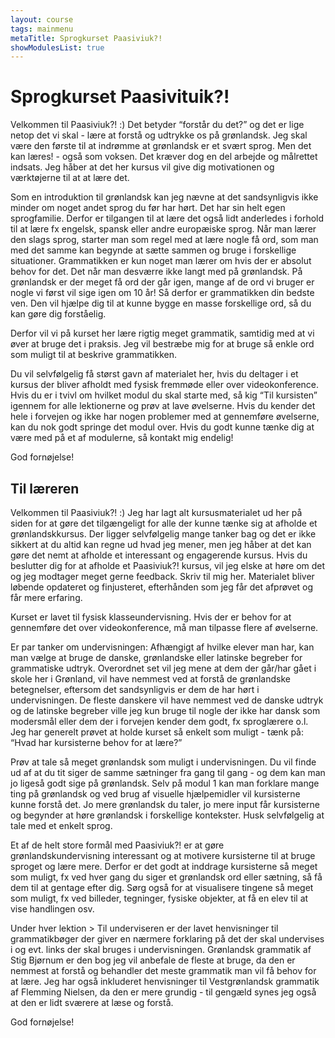 ```yaml
---
layout: course
tags: mainmenu
metaTitle: Sprogkurset Paasiviuk?!
showModulesList: true
---
```

# Sprogkurset Paasivituik?!

Velkommen til Paasiviuk?! :) Det betyder “forstår du det?” og det er lige netop det vi skal - lære at forstå og udtrykke os på grønlandsk. Jeg skal være den første til at indrømme at grønlandsk er et svært sprog. Men det kan læres! - også som voksen. Det kræver dog en del arbejde og målrettet indsats. Jeg håber at det her kursus vil give dig motivationen og værktøjerne til at at lære det.

Som en introduktion til grønlandsk kan jeg nævne at det sandsynligvis ikke minder om noget andet sprog du før har hørt. Det har sin helt egen sprogfamilie. Derfor er tilgangen til at lære det også lidt anderledes i forhold til at lære fx engelsk, spansk eller andre europæiske sprog. Når man lærer den slags sprog, starter man som regel med at lære nogle få ord, som man med det samme kan begynde at sætte sammen og bruge i forskellige situationer. Grammatikken er kun noget man lærer om hvis der er absolut behov for det. Det når man desværre ikke langt med på grønlandsk. På grønlandsk er der meget få ord der går igen, mange af de ord vi bruger er nogle vi først vil sige igen om 10 år! Så derfor er grammatikken din bedste ven. Den vil hjælpe dig til at kunne bygge en masse forskellige ord, så du kan gøre dig forståelig.

Derfor vil vi på kurset her lære rigtig meget grammatik, samtidig med at vi øver at bruge det i praksis. Jeg vil bestræbe mig for at bruge så enkle ord som muligt til at beskrive grammatikken.

Du vil selvfølgelig få størst gavn af materialet her, hvis du deltager i et kursus der bliver afholdt med fysisk fremmøde eller over videokonference. Hvis du er i tvivl om hvilket modul du skal starte med, så kig “Til kursisten” igennem for alle lektionerne og prøv at lave øvelserne. Hvis du kender det hele i forvejen og ikke har nogen problemer med at gennemføre øvelserne, kan du nok godt springe det modul over. Hvis du godt kunne tænke dig at være med på et af modulerne, så kontakt mig endelig!

God fornøjelse!

## Til læreren

Velkommen til Paasiviuk?! :) Jeg har lagt alt kursusmaterialet ud her på siden for at gøre det tilgængeligt for alle der kunne tænke sig at afholde et grønlandskkursus. Der ligger selvfølgelig mange tanker bag og det er ikke sikkert at du altid kan regne ud hvad jeg mener, men jeg håber at det kan gøre det nemt at afholde et interessant og engagerende kursus. Hvis du beslutter dig for at afholde et Paasiviuk?! kursus, vil jeg elske at høre om det og jeg modtager meget gerne feedback. Skriv til mig her. Materialet bliver løbende opdateret og finjusteret, efterhånden som jeg får det afprøvet og får mere erfaring.

Kurset er lavet til fysisk klasseundervisning. Hvis der er behov for at gennemføre det over videokonference, må man tilpasse flere af øvelserne.

Er par tanker om undervisningen: Afhængigt af hvilke elever man har, kan man vælge at bruge de danske, grønlandske eller latinske begreber for grammatiske udtryk. Overordnet set vil jeg mene at dem der går/har gået i skole her i Grønland, vil have nemmest ved at forstå de grønlandske betegnelser, eftersom det sandsynligvis er dem de har hørt i undervisningen. De fleste danskere vil have nemmest ved de danske udtryk og de latinske begreber ville jeg kun bruge til nogle der ikke har dansk som modersmål eller dem der i forvejen kender dem godt, fx sproglærere o.l. Jeg har generelt prøvet at holde kurset så enkelt som muligt - tænk på: “Hvad har kursisterne behov for at lære?”

Prøv at tale så meget grønlandsk som muligt i undervisningen. Du vil finde ud af at du tit siger de samme sætninger fra gang til gang - og dem kan man jo ligeså godt sige på grønlandsk. Selv på modul 1 kan man forklare mange ting på grønlandsk og ved brug af visuelle hjælpemidler vil kursisterne kunne forstå det. Jo mere grønlandsk du taler, jo mere input får kursisterne og begynder at høre grønlandsk i forskellige kontekster. Husk selvfølgelig at tale med et enkelt sprog.

Et af de helt store formål med Paasiviuk?! er at gøre grønlandskundervisning interessant og at motivere kursisterne til at bruge sproget og lære mere. Derfor er det godt at inddrage kursisterne så meget som muligt, fx ved hver gang du siger et grønlandsk ord eller sætning, så få dem til at gentage efter dig. Sørg også for at visualisere tingene så meget som muligt, fx ved billeder, tegninger, fysiske objekter, at få en elev til at vise handlingen osv.

Under hver lektion > Til underviseren er der lavet henvisninger til grammatikbøger der giver en nærmere forklaring på det der skal undervises i og evt. links der skal bruges i undervisningen. Grønlandsk grammatik af Stig Bjørnum er den bog jeg vil anbefale de fleste at bruge, da den er nemmest at forstå og behandler det meste grammatik man vil få behov for at lære. Jeg har også inkluderet henvisninger til Vestgrønlandsk grammatik af Flemming Nielsen, da den er mere grundig - til gengæld synes jeg også at den er lidt sværere at læse og forstå.

God fornøjelse!